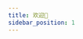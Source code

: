```yaml
---
title: 欢迎👋
sidebar_position: 1
---
```


<!-- ![](https://count.kjchmc.cn/get/@SnowyMC?theme=minecraft) -->

